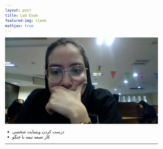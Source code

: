 ```yaml
---
layout: post
title: Lab Exam
featured-img: sleek
mathjax: true
---
```

![alt text](../assets/img/1.jpg "last")

* درست کردن وبسایت شخصی
* کار نصفه نیمه با جنگو

 ---